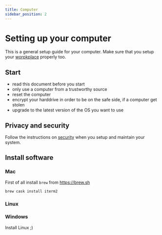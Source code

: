 ```yaml
---
title: Computer
sidebar_position: 2
---
```

# Setting up your computer

This is a general setup guide for your computer. Make sure that you setup your [worpkplace](workplace) properly too.

## Start

- read this document before you start
- only use a computer from a trustworthy source
- reset the computer
- encrypt your harddrive in order to be on the safe side, if a computer get stolen
- upgrade to the latest version of the OS you want to use

## Privacy and security

Follow the instructions on [security](../security) when you setup and maintain your system.

## Install software

### Mac

First of all install `brew` from https://brew.sh

```zsh
brew cask install iterm2
```

### Linux

### Windows

Install Linux ;)